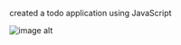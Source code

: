 created a todo application using JavaScript 

![image alt]("https://github.com/Adilpk/Todo---js/blob/031bb17c3b16c8f9e5dd48968bab7ac019efc5d1/todo.png")
